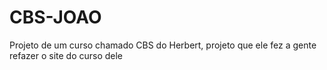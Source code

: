 # CBS-JOAO
Projeto de um curso chamado CBS do Herbert, projeto que ele fez a gente refazer o site do curso dele 
